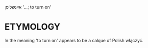 אײַנשליסן
'...; to turn on'

ETYMOLOGY
===========
In the meaning 'to turn on' appears to be a calque of Polish włączyć. 